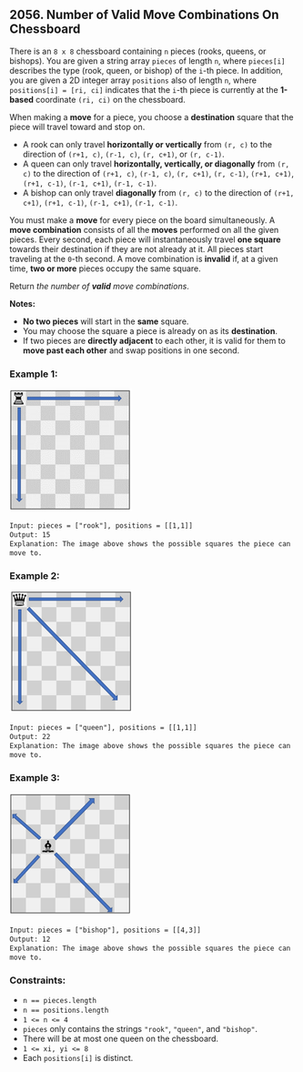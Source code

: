 ## 2056. Number of Valid Move Combinations On Chessboard

There is an ```8 x 8``` chessboard containing ```n``` pieces (rooks, queens, or bishops). You are given a string array ```pieces``` of length ```n```, where ```pieces[i]``` describes the type (rook, queen, or bishop) of the ```i```-th piece. In addition, you are given a 2D integer array ```positions``` also of length ```n```, where ```positions[i] = [ri, ci]``` indicates that the ```i```-th piece is currently at the **1-based** coordinate ```(ri, ci)``` on the chessboard.

When making a **move** for a piece, you choose a **destination** square that the piece will travel toward and stop on.

* A rook can only travel **horizontally or vertically** from ```(r, c)``` to the direction of ```(r+1, c)```, ```(r-1, c)```, ```(r, c+1)```, or ```(r, c-1)```.
* A queen can only travel **horizontally, vertically, or diagonally** from ```(r, c)``` to the direction of ```(r+1, c)```, ```(r-1, c)```, ```(r, c+1)```, ```(r, c-1)```, ```(r+1, c+1)```, ```(r+1, c-1)```, ```(r-1, c+1)```, ```(r-1, c-1)```.
* A bishop can only travel **diagonally** from ```(r, c)``` to the direction of ```(r+1, c+1)```, ```(r+1, c-1)```, ```(r-1, c+1)```, ```(r-1, c-1)```.

You must make a **move** for every piece on the board simultaneously. A **move combination** consists of all the **moves** performed on all the given pieces. Every second, each piece will instantaneously travel **one square** towards their destination if they are not already at it. All pieces start traveling at the ```0```-th second. A move combination is **invalid** if, at a given time, **two or more** pieces occupy the same square.

Return *the number of **valid** move combinations*.

**Notes:**

* **No two pieces** will start in the **same** square.
* You may choose the square a piece is already on as its **destination**.
* If two pieces are **directly adjacent** to each other, it is valid for them to **move past each other** and swap positions in one second.

### Example 1:

![Example 1](images/example1.png)

```
Input: pieces = ["rook"], positions = [[1,1]]
Output: 15
Explanation: The image above shows the possible squares the piece can move to.
```
### Example 2:

![Example 2](images/example2.png)

```
Input: pieces = ["queen"], positions = [[1,1]]
Output: 22
Explanation: The image above shows the possible squares the piece can move to.
```
### Example 3:

![Example 3](images/example3.png)

```
Input: pieces = ["bishop"], positions = [[4,3]]
Output: 12
Explanation: The image above shows the possible squares the piece can move to.
```

### Constraints:

* ```n == pieces.length```
* ```n == positions.length```
* ```1 <= n <= 4```
* ```pieces``` only contains the strings ```"rook"```, ```"queen"```, and ```"bishop"```.
* There will be at most one queen on the chessboard.
* ```1 <= xi, yi <= 8```
* Each ```positions[i]``` is distinct.
